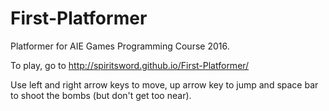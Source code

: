 # First-Platformer
Platformer for AIE Games Programming Course 2016.

To play, go to http://spiritsword.github.io/First-Platformer/

Use left and right arrow keys to move, up arrow key to jump and space bar to shoot the bombs (but don't get too near).
